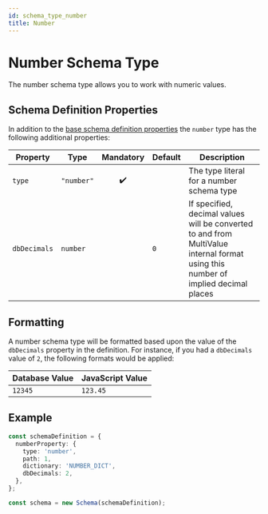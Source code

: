 ```yaml
---
id: schema_type_number
title: Number
---
```


# Number Schema Type

The number schema type allows you to work with numeric values.

## Schema Definition Properties

In addition to the [base schema definition properties](../schema_basics#properties-common-to-all-schema-definition-types) the `number` type has the following additional properties:

| Property     | Type       |     Mandatory      | Default | Description                                                                                                                       |
| ------------ | ---------- | :----------------: | ------- | --------------------------------------------------------------------------------------------------------------------------------- |
| `type`       | `"number"` | :heavy_check_mark: |         | The type literal for a number schema type                                                                                         |
| `dbDecimals` | `number`   |                    | `0`     | If specified, decimal values will be converted to and from MultiValue internal format using this number of implied decimal places |

## Formatting

A number schema type will be formatted based upon the value of the `dbDecimals` property in the definition. For instance, if you had a `dbDecimals` value of `2`, the following formats would be applied:

| Database Value | JavaScript Value |
| -------------- | ---------------- |
| `12345`        | `123.45`         |

## Example

```ts
const schemaDefinition = {
  numberProperty: {
    type: 'number',
    path: 1,
    dictionary: 'NUMBER_DICT',
    dbDecimals: 2,
  },
};

const schema = new Schema(schemaDefinition);
```
